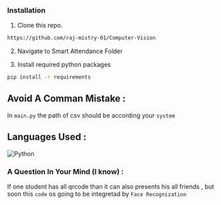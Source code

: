 ### Installation

1. Clone this repo.

```bash
https://github.com/raj-mistry-01/Computer-Vision
```

2. Navigate to Smart Attendance Folder
   
3. Install required python packages

```bash
pip install -r requirements
```

## Avoid A Comman Mistake : 
In ```main.py``` the path of csv should be according your ```system```

## Languages Used : 
![Python](https://img.shields.io/badge/python-3670A0?style=for-the-badge&logo=python&logoColor=ffdd54)


### A Question In Your Mind (I know) :
If one student has all qrcode than it can also presents his all friends , but soon this ```code``` os going to be integretad by ```Face Recognization```
